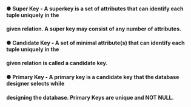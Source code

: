 #### ● Super Key - A superkey is a set of attributes that can identify each tuple uniquely in the
#### given relation. A super key may consist of any number of attributes.
#### ● Candidate Key - A set of minimal attribute(s) that can identify each tuple uniquely in the
#### given relation is called a candidate key.
#### ● Primary Key - A primary key is a candidate key that the database designer selects while
#### designing the database. Primary Keys are unique and NOT NULL.
